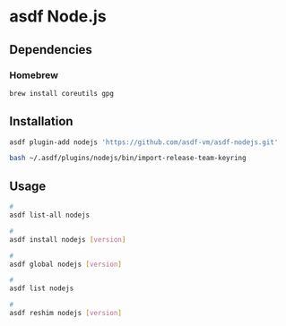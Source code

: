 # asdf Node.js

## Dependencies

### Homebrew

```sh
brew install coreutils gpg
```

## Installation

```sh
asdf plugin-add nodejs 'https://github.com/asdf-vm/asdf-nodejs.git'

bash ~/.asdf/plugins/nodejs/bin/import-release-team-keyring
```

## Usage

```sh
#
asdf list-all nodejs

#
asdf install nodejs [version]

#
asdf global nodejs [version]

#
asdf list nodejs

#
asdf reshim nodejs [version]
```
